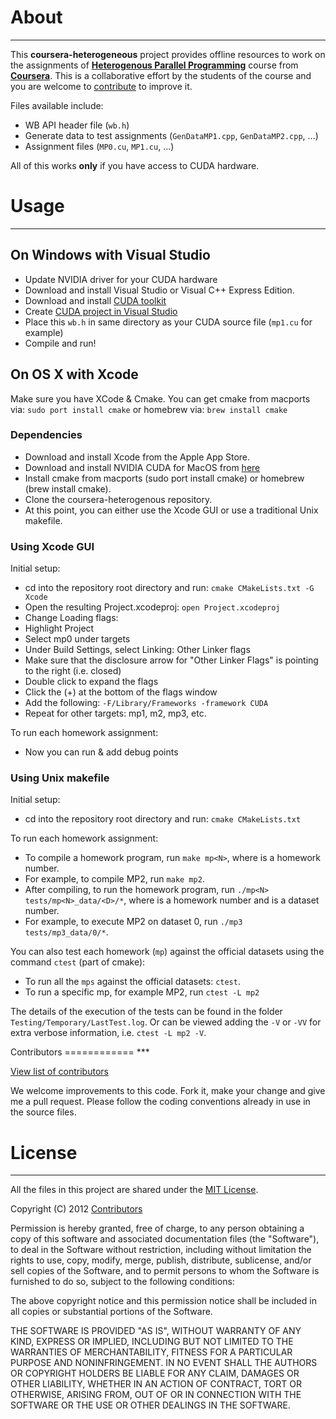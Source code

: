 About
=====
***

This **coursera-heterogeneous** project provides offline resources to work on the assignments of [**Heterogenous Parallel Programming**](https://www.coursera.org/course/hetero) course from [**Coursera**](https://www.coursera.org/).
This is a collaborative effort by the students of the course and you are welcome to [contribute](#contributors) to improve it.

Files available include:

- WB API header file (`wb.h`)
- Generate data to test assignments (`GenDataMP1.cpp`, `GenDataMP2.cpp`, ...)
- Assignment files (`MP0.cu`, `MP1.cu`, ...)

All of this works **only** if you have access to CUDA hardware.

Usage
=====
***

On Windows with Visual Studio
-----------------------------

- Update NVIDIA driver for your CUDA hardware
- Download and install Visual Studio or Visual C++ Express Edition.
- Download and install [CUDA toolkit](https://developer.nvidia.com/cuda-downloads)
- Create [CUDA project in Visual Studio](http://google.com/search?q=cuda%20project%20in%20visual%20studio)
- Place this `wb.h` in same directory as your CUDA source file (`mp1.cu` for example)
- Compile and run!

On OS X with Xcode
------------------

Make sure you have XCode & Cmake.
You can get cmake from macports via: `sudo port install cmake` or homebrew via:  `brew install cmake`

### Dependencies

- Download and install Xcode from the Apple App Store.
- Download and install NVIDIA CUDA for MacOS from [here](http://developer.download.nvidia.com/compute/cuda/5_0/rel-update-1/installers/cuda_5.0.36_macos.pkg)
- Install cmake from macports (sudo port install cmake) or homebrew (brew install cmake).
- Clone the coursera-heterogenous repository.
- At this point, you can either use the Xcode GUI or use a traditional Unix makefile.

### Using Xcode GUI

Initial setup:

- cd into the repository root directory and run: `cmake CMakeLists.txt -G Xcode`
-  Open the resulting Project.xcodeproj: `open Project.xcodeproj`
-  Change Loading flags:
 -  Highlight Project
 -  Select mp0 under targets
 -  Under Build Settings, select Linking: Other Linker flags
 -  Make sure that the disclosure arrow for "Other Linker Flags" is pointing to the right (i.e. closed)
 -  Double click to expand the flags
 -  Click the (+) at the bottom of the flags window
 -  Add the following: `-F/Library/Frameworks -framework CUDA`
 -  Repeat for other targets: mp1, m2, mp3, etc.

To run each homework assignment:

- Now you can run & add debug points

### Using Unix makefile

Initial setup:

- cd into the repository root directory and run: `cmake CMakeLists.txt`

To run each homework assignment:

- To compile a homework program, run `make mp<N>`, where <N> is a homework number.
 - For example, to compile MP2, run `make mp2`.
- After compiling, to run the homework program, run `./mp<N> tests/mp<N>_data/<D>/*`, where <N> is a homework number and <D> is a dataset number.
 - For example, to execute MP2 on dataset 0, run `./mp3 tests/mp3_data/0/*`.

You can also test each homework (`mp`) against the official datasets
using the command `ctest` (part of cmake):

- To run all the `mps` against the official datasets: `ctest`.
- To run a specific mp, for example MP2, run `ctest -L mp2`

The details of the execution of the tests can be found in the folder
`Testing/Temporary/LastTest.log`. Or can be viewed adding the `-V` or
`-VV` for extra verbose information, i.e. `ctest -L mp2 -V`.

<a name="contributors"/>
Contributors
============
***

[View list of contributors](https://github.com/ashwin/coursera-heterogeneous/contributors)

We welcome improvements to this code. Fork it, make your change and give me a pull request. Please follow the coding conventions already in use in the source files.


License
=======
***

All the files in this project are shared under the [MIT License](http://opensource.org/licenses/mit-license.php).

Copyright (C) 2012 [Contributors](https://github.com/ashwin/coursera-heterogeneous/contributors)

Permission is hereby granted, free of charge, to any person obtaining a copy of this software and associated documentation files (the "Software"), to deal in the Software without restriction, including without limitation the rights to use, copy, modify, merge, publish, distribute, sublicense, and/or sell copies of the Software, and to permit persons to whom the Software is furnished to do so, subject to the following conditions:

The above copyright notice and this permission notice shall be included in all copies or substantial portions of the Software.

THE SOFTWARE IS PROVIDED "AS IS", WITHOUT WARRANTY OF ANY KIND, EXPRESS OR IMPLIED, INCLUDING BUT NOT LIMITED TO THE WARRANTIES OF MERCHANTABILITY, FITNESS FOR A PARTICULAR PURPOSE AND NONINFRINGEMENT. IN NO EVENT SHALL THE AUTHORS OR COPYRIGHT HOLDERS BE LIABLE FOR ANY CLAIM, DAMAGES OR OTHER LIABILITY, WHETHER IN AN ACTION OF CONTRACT, TORT OR OTHERWISE, ARISING FROM, OUT OF OR IN CONNECTION WITH THE SOFTWARE OR THE USE OR OTHER DEALINGS IN THE SOFTWARE.
